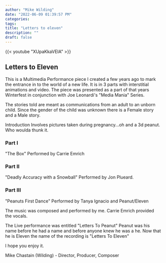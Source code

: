 ```yaml
---
author: "Mike Wilding"
date: "2022-06-09 01:39:57 PM"
categories:
tags:
title: "Letters to eleven"
description: ""
draft: false
---
```


{{<  youtube "XUpaKkaVEIA" >}}

## Letters to Eleven

This is a Multimedia Performance piece I created a few years ago to mark the entrance in to the world of a new life. It is in 3 parts with interstitial animations and video. The piece was presented as a part of that years Winterfest in conjunction with Joe Leonardi's "Media Mania" Series.

The stories told are meant as communications from an adult to an unborn child. Since the gender of the child was unknown there is a Female story and a Male story.

Introduction
Involves pictures taken during pregnancy...oh and a 3d peanut. Who woulda thunk it.

### Part I

"The Box" Performed by Carrie Emrich

### Part II

"Deadly Accuracy with a Snowball" Performed by Jon Plueard.

### Part III

"Peanuts First Dance" Performed by Tanya Ignacio and Peanut/Eleven

The music was composed and performed by me. Carrie Emrich provided the vocals.

The Live performance was entitled "Letters To Peanut" Peanut was his name before he had a name and before anyone knew he was a he. Now that he is Eleven the name of the recording is "Letters To Eleven"

I hope you enjoy it.

Mike Chastain (Wilding) - Director, Producer, Composer

<!--more-->
<!--more-->
